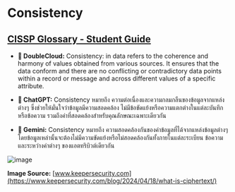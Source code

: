 # Consistency

## [CISSP Glossary - Student Guide](https://www.isc2.org/certifications/cissp/cissp-student-glossary)
- **👤 DoubleCloud:** Consistency: in data refers to the coherence and harmony of values obtained from various sources. It ensures that the data conform and there are no conflicting or contradictory data points within a record or message and across different values of a specific attribute.

- **🤖 ChatGPT:** Consistency หมายถึง ความต่อเนื่องและความกลมกลืนของข้อมูลจากแหล่งต่างๆ ซึ่งช่วยให้มั่นใจว่าข้อมูลมีความสอดคล้อง ไม่มีข้อขัดแย้งหรือความแตกต่างในแต่ละบันทึกหรือข้อความ รวมถึงค่าที่สอดคล้องสำหรับคุณลักษณะเฉพาะเดียวกัน

- **🤖 Gemini:** Consistency หมายถึง ความสอดคล้องกันของค่าข้อมูลที่ได้จากแหล่งข้อมูลต่างๆ โดยข้อมูลเหล่านั้นจะต้องไม่มีความขัดแย้งหรือไม่สอดคล้องกันทั้งภายในแต่ละระเบียน ข้อความ และระหว่างค่าต่างๆ ของแอตทริบิวต์เดียวกัน

![image](https://www.keepersecurity.com/blog/wp-content/uploads/2024/04/Blog-Infographic-1.png)

**Image Source:** [www.keepersecurity.com](https://www.keepersecurity.com/blog/2024/04/18/what-is-ciphertext/)


